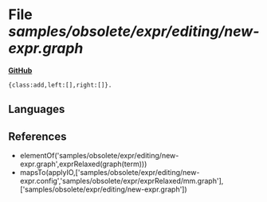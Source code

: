 # File _samples/obsolete/expr/editing/new-expr.graph_
**[GitHub](https://github.com/softlang/yas/blob/master/samples/obsolete/expr/editing/new-expr.graph)**
```
{class:add,left:[],right:[]}.
```

## Languages

## References
* elementOf('samples/obsolete/expr/editing/new-expr.graph',exprRelaxed(graph(term)))
* mapsTo(applyIO,['samples/obsolete/expr/editing/new-expr.config','samples/obsolete/expr/exprRelaxed/mm.graph'],['samples/obsolete/expr/editing/new-expr.graph'])

